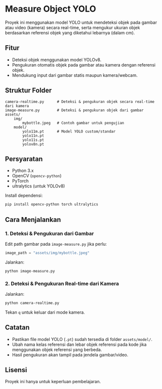 # Measure Object YOLO

Proyek ini menggunakan model YOLO untuk mendeteksi objek pada gambar atau video (kamera) secara real-time, serta mengukur ukuran objek berdasarkan referensi objek yang diketahui lebarnya (dalam cm).

## Fitur
- Deteksi objek menggunakan model YOLOv8.
- Pengukuran otomatis objek pada gambar atau kamera dengan referensi objek.
- Mendukung input dari gambar statis maupun kamera/webcam.

## Struktur Folder
```
camera-realtime.py      # Deteksi & pengukuran objek secara real-time dari kamera
image-measure.py        # Deteksi & pengukuran objek dari gambar
assets/
    img/
        mybottle.jpeg   # Contoh gambar untuk pengujian
    model/
        yolo11m.pt      # Model YOLO custom/standar
        yolo11n.pt
        yolo11s.pt
        yolov8n.pt
```

## Persyaratan
- Python 3.x
- OpenCV (`opencv-python`)
- PyTorch
- ultralytics (untuk YOLOv8)

Install dependensi:
```sh
pip install opencv-python torch ultralytics
```

## Cara Menjalankan

### 1. Deteksi & Pengukuran dari Gambar
Edit path gambar pada `image-measure.py` jika perlu:
```python
image_path = "assets/img/mybottle.jpeg"
```
Jalankan:
```sh
python image-measure.py
```

### 2. Deteksi & Pengukuran Real-time dari Kamera
Jalankan:
```sh
python camera-realtime.py
```
Tekan `q` untuk keluar dari mode kamera.

## Catatan
- Pastikan file model YOLO (`.pt`) sudah tersedia di folder `assets/model/`.
- Ubah nama kelas referensi dan lebar objek referensi pada kode jika menggunakan objek referensi yang berbeda.
- Hasil pengukuran akan tampil pada jendela gambar/video.

## Lisensi
Proyek ini hanya untuk keperluan pembelajaran.
